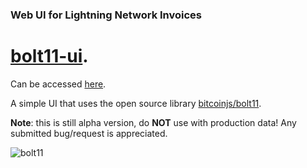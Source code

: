 ### Web UI for Lightning Network Invoices
# [bolt11-ui](https://bitcoincoretech.github.io/apps/bolt11-ui/index.html).
Can be accessed [here](https://bitcoincoretech.github.io/apps/bolt11-ui/index.html). 

A simple UI that uses the open source library [bitcoinjs/bolt11](https://github.com/bitcoinjs/bolt11).

**Note**: this is still alpha version, do **NOT** use with production data! Any submitted bug/request is appreciated.

![bolt11](https://user-images.githubusercontent.com/2951406/110637412-0b62fe00-81b6-11eb-97a3-5a78c95a035a.gif)
